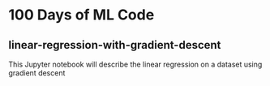 # 100 Days of ML Code

## linear-regression-with-gradient-descent

This Jupyter notebook will describe the linear regression on a dataset using gradient descent 
